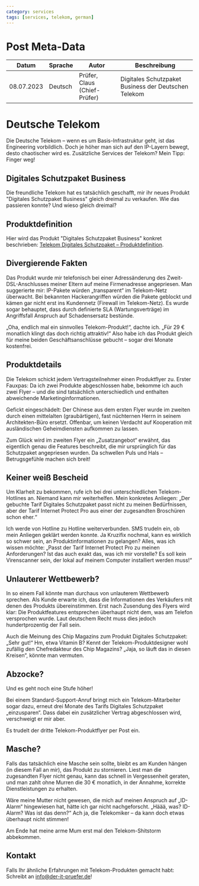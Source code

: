```yaml
---
category: services
tags: [services, telekom, german]
---
```


# Post Meta-Data

| Datum      | Sprache  | Autor                        | Beschreibung                                          |
|------------|----------|-----------------------------|-------------------------------------------------------|
| 08.07.2023 | Deutsch  | Prüfer, Claus (Chief-Prüfer)| Digitales Schutzpaket Business der Deutschen Telekom  |

# Deutsche Telekom

Die Deutsche Telekom – wenn es um Basis-Infrastruktur geht, ist das Engineering vorbildlich. Doch je höher man sich auf den IP-Layern bewegt, desto chaotischer wird es. Zusätzliche Services der Telekom? Mein Tipp: Finger weg!

## Digitales Schutzpaket Business

Die freundliche Telekom hat es tatsächlich geschafft, mir ihr neues Produkt "Digitales Schutzpaket Business" gleich dreimal zu verkaufen. Wie das passieren konnte? Und wieso gleich dreimal?

## Produktdefinition

Hier wird das Produkt "Digitales Schutzpaket Business" konkret beschrieben:
[Telekom Digitales Schutzpaket – Produktdefinition](https://geschaeftskunden.telekom.de/digitale-loesungen/cyber-security/security-consulting/digital-schutzpaket-business).

## Divergierende Fakten

Das Produkt wurde mir telefonisch bei einer Adressänderung des Zweit-DSL-Anschlusses meiner Eltern auf meine Firmenadresse angepriesen. Man suggerierte mir: IP-Pakete würden „transparent“ im Telekom-Netz überwacht. Bei bekannten Hackerangriffen würden die Pakete geblockt und kämen gar nicht erst ins Kundennetz (Firewall im Telekom-Netz). Es wurde sogar behauptet, dass durch definierte SLA (Wartungsverträge) im Angriffsfall Anspruch auf Schadensersatz bestünde.

„Oha, endlich mal ein sinnvolles Telekom-Produkt!“, dachte ich. „Für 29 € monatlich klingt das doch richtig attraktiv!“ Also habe ich das Produkt gleich für meine beiden Geschäftsanschlüsse gebucht – sogar drei Monate kostenfrei.

## Produktdetails

Die Telekom schickt jedem Vertragsteilnehmer einen Produktflyer zu. Erster Fauxpas: Da ich zwei Produkte abgeschlossen habe, bekomme ich auch zwei Flyer – und die sind tatsächlich unterschiedlich und enthalten abweichende Marketinginformationen.

Gefickt eingeschädelt: Der Chinese aus dem ersten Flyer wurde im zweiten durch einen mittelalten (graubärtigen), fast nüchternen Herrn in seinem Architekten-Büro ersetzt. Offenbar, um keinen Verdacht auf Kooperation mit ausländischen Geheimdiensten aufkommen zu lassen.

Zum Glück wird im zweiten Flyer ein „Zusatzangebot“ erwähnt, das eigentlich genau die Features beschreibt, die mir ursprünglich für das Schutzpaket angepriesen wurden. Da schwellen Puls und Hals – Betrugsgefühle machen sich breit!

## Keiner weiß Bescheid

Um Klarheit zu bekommen, rufe ich bei drei unterschiedlichen Telekom-Hotlines an. Niemand kann mir weiterhelfen. Mein konkretes Anliegen: „Der gebuchte Tarif Digitales Schutzpaket passt nicht zu meinen Bedürfnissen, aber der Tarif Internet Protect Pro aus einer der zugesandten Broschüren schon eher.“

Ich werde von Hotline zu Hotline weiterverbunden. SMS trudeln ein, ob mein Anliegen geklärt werden konnte. Ja Kruzifix nochmal, kann es wirklich so schwer sein, an Produktinformationen zu gelangen? Alles, was ich wissen möchte: „Passt der Tarif Internet Protect Pro zu meinen Anforderungen? Ist das auch exakt das, was ich mir vorstelle? Es soll kein Virenscanner sein, der lokal auf meinem Computer installiert werden muss!“

## Unlauterer Wettbewerb?

In so einem Fall könnte man durchaus von unlauterem Wettbewerb sprechen. Als Kunde erwarte ich, dass die Informationen des Verkäufers mit denen des Produkts übereinstimmen. Erst nach Zusendung des Flyers wird klar: Die Produktfeatures entsprechen überhaupt nicht dem, was am Telefon versprochen wurde. Laut deutschem Recht muss dies jedoch hundertprozentig der Fall sein.

Auch die Meinung des Chip Magazins zum Produkt Digitales Schutzpaket: „Sehr gut!“ Hm, etwa Vitamin B? Kennt der Telekom-Produktdesigner wohl zufällig den Chefredakteur des Chip Magazins? „Jaja, so läuft das in diesen Kreisen“, könnte man vermuten.

## Abzocke?

Und es geht noch eine Stufe höher!

Bei einem Standard-Support-Anruf bringt mich ein Telekom-Mitarbeiter sogar dazu, erneut drei Monate des Tarifs Digitales Schutzpaket „einzusparen“. Dass dabei ein zusätzlicher Vertrag abgeschlossen wird, verschweigt er mir aber.

Es trudelt der dritte Telekom-Produktflyer per Post ein.

## Masche?

Falls das tatsächlich eine Masche sein sollte, bleibt es am Kunden hängen (in diesem Fall an mir), das Produkt zu stornieren. Liest man die zugesandten Flyer nicht genau, kann das schnell in Vergessenheit geraten, und man zahlt ohne Murren die 30 € monatlich, in der Annahme, korrekte Dienstleistungen zu erhalten.

Wäre meine Mutter nicht gewesen, die mich auf meinen Anspruch auf „ID-Alarm“ hingewiesen hat, hätte ich gar nicht nachgeforscht. „Häää, was? ID-Alarm? Was ist das denn?“ Ach ja, die Telekomiker – da kann doch etwas überhaupt nicht stimmen!

Am Ende hat meine arme Mum erst mal den Telekom-Shitstorm abbekommen.

## Kontakt

Falls Ihr ähnliche Erfahrungen mit Telekom-Produkten gemacht habt: Schreibt an [info@der-it-pruefer.de](info@der-it-pruefer.de)!
